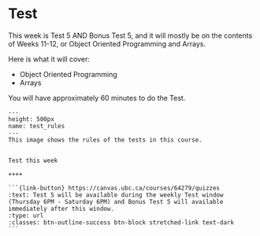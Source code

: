 # Test

This week is Test 5 AND Bonus Test 5, and it will mostly be on the contents of Weeks 11-12, or Object Oriented Programming and Arrays.

Here is what it will cover:

- Object Oriented Programming
- Arrays

You will have approximately 60 minutes to do the Test.

```{figure} ../../images/test_rules.png
---
height: 500px
name: test_rules
---
This image shows the rules of the tests in this course.
```

````{panels} 

Test this week

++++  

```{link-button} https://canvas.ubc.ca/courses/64279/quizzes
:text: Test 5 will be available during the weekly Test window (Thursday 6PM - Saturday 6PM) and Bonus Test 5 will available immediately after this window.
:type: url
:classes: btn-outline-success btn-block stretched-link text-dark
```
````